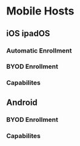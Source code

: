 # Mobile Hosts

## iOS ipadOS

### Automatic Enrollment
### BYOD Enrollment
### Capabilites

## Android
### BYOD Enrollment
### Capabilites